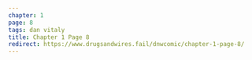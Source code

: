 ```yaml
---
chapter: 1
page: 8
tags: dan vitaly
title: Chapter 1 Page 8
redirect: https://www.drugsandwires.fail/dnwcomic/chapter-1-page-8/
---
```

